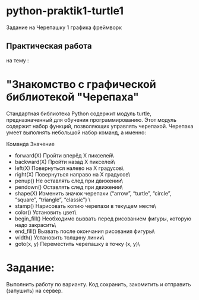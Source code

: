 # python-praktik1-turtle1
Задание на Черепашку 1 графика фреймворк
## Практическая работа 
на тему :
# "Знакомство с графической библиотекой "Черепаха"

Стандартная библиотека Python содержит модуль turtle, предназначенный для обучения программированию. Этот модуль содержит набор функций, позволяющих управлять черепахой. Черепаха умеет выполнять небольшой набор команд, а именно:

Команда 	Значение

- forward(X) 	Пройти вперёд X пикселей\
- backward(X) 	Пройти назад X пикселей\
- left(X) 	Повернуться налево на X градусов\
- right(X) 	Повернуться направо на X градусов\
- penup() 	Не оставлять след при движении\
- pendown() 	Оставлять след при движении\
- shape(X) 	Изменить значок черепахи (“arrow”, “turtle”, “circle”, “square”, “triangle”, “classic”)
\
- stamp() 	Нарисовать копию черепахи в текущем месте\
- color() 	Установить цвет\
- begin_fill() 	Необходимо вызвать перед рисованием фигуры, которую надо закрасить\
- end_fill() 	Вызвать после окончания рисования фигуры\
- width() 	Установить толщину линии\
- goto(x, y) 	Переместить черепашку в точку (x, y)\

# Задание:
Выполнить работу по варианту.
Код сохранить, закомитить и отправить (запушить) на сервер.
